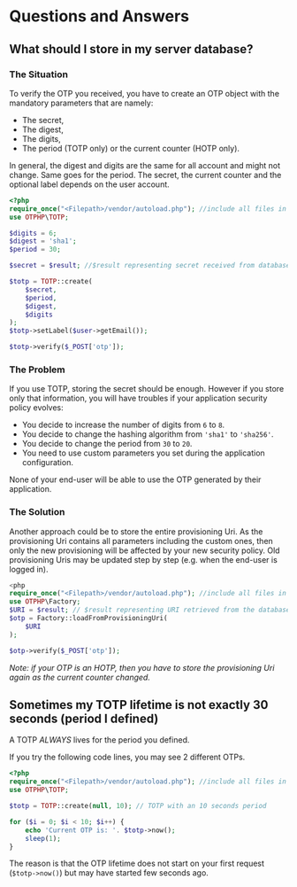 # Questions and Answers

## What should I store in my server database?

### The Situation

To verify the OTP you received, you have to create an OTP object with the mandatory parameters that are namely:

* The secret,
* The digest,
* The digits,
* The period (TOTP only) or the current counter (HOTP only).

In general, the digest and digits are the same for all account and might not change.
Same goes for the period.
The secret, the current counter and the optional label depends on the user account.

```php
<?php
require_once("<Filepath>/vendor/autoload.php"); //include all files in the downloaded otphp package
use OTPHP\TOTP;

$digits = 6;
$digest = 'sha1';
$period = 30;

$secret = $result; //$result representing secret received from database query for secret stored with this user

$totp = TOTP::create(
    $secret,
    $period,
    $digest,
    $digits
);
$totp->setLabel($user->getEmail());

$totp->verify($_POST['otp']);
```

### The Problem

If you use TOTP, storing the secret should be enough. However if you store only that information, you will have troubles if your application security policy evolves:

* You decide to increase the number of digits from `6` to `8`.
* You decide to change the hashing algorithm from `'sha1'` to `'sha256'`.
* You decide to change the period from `30` to `20`.
* You need to use custom parameters you set during the application configuration.

None of your end-user will be able to use the OTP generated by their application.

### The Solution

Another approach could be to store the entire provisioning Uri.
As the provisioning Uri contains all parameters including the custom ones, then only the new provisioning will be affected by your new security policy.
Old provisioning Uris may be updated step by step (e.g. when the end-user is logged in).

```php
<php
require_once("<Filepath>/vendor/autoload.php"); //include all files in the downloaded otphp package
use OTPHP\Factory;
$URI = $result; // $result representing URI retrieved from the database query for URI stored with user
$otp = Factory::loadFromProvisioningUri(
    $URI
);

$otp->verify($_POST['otp']);
```

*Note: if your OTP is an HOTP, then you have to store the provisioning Uri again as the current counter changed.*

## Sometimes my TOTP lifetime is not exactly 30 seconds (period I defined)

A TOTP _ALWAYS_ lives for the period you defined.

If you try the following code lines, you may see 2 different OTPs.

```php
<?php
require_once("<Filepath>/vendor/autoload.php"); //include all files in the downloaded otphp package
use OTPHP\TOTP;

$totp = TOTP::create(null, 10); // TOTP with an 10 seconds period

for ($i = 0; $i < 10; $i++) {
    echo 'Current OTP is: '. $totp->now();
    sleep(1);
}
```

The reason is that the OTP lifetime does not start on your first request (`$totp->now()`)
but may have started few seconds ago.
